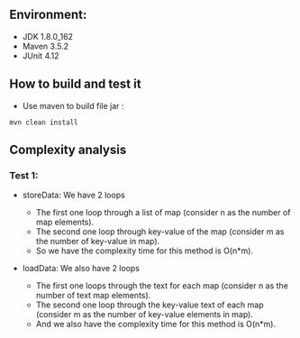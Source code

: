 ## Environment:
- JDK 1.8.0_162
- Maven 3.5.2
- JUnit 4.12

## How to build and test it
- Use maven to build file jar : 
```
mvn clean install
```

## Complexity analysis
### Test 1:
- storeData: We have 2 loops
  - The first one loop through a list of map (consider n as the number of map elements).
  - The second one loop through key-value of the map (consider m as the number of key-value in map).
  - So we have the complexity time for this method is O(n*m).
  
- loadData: We also have 2 loops
  - The first one loops through the text for each map (consider n as the number of text map elements).
  - The second one loop through the key-value text of each map (consider m as the number of key-value elements in map).
  - And we also have the complexity time for this method is O(n*m).
